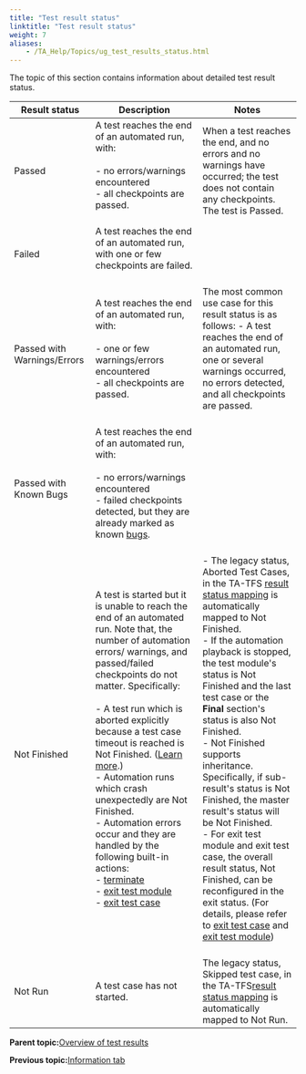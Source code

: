 ```yaml
--- 
title: "Test result status"
linktitle: "Test result status"
weight: 7
aliases: 
    - /TA_Help/Topics/ug_test_results_status.html
---
```


The topic of this section contains information about detailed test result status.

|Result status|Description|Notes|
|-------------|-----------|-----|
|Passed|A test reaches the end of an automated run, with:<br><br>-   no errors/warnings encountered<br>-   all checkpoints are passed.<br><br>|When a test reaches the end, and no errors and no warnings have occurred; the test does not contain any checkpoints. The test is Passed.|<br>
|Failed|A test reaches the end of an automated run, with one or few checkpoints are failed.<br><br>| |<br>
|Passed with Warnings/Errors|A test reaches the end of an automated run, with:<br><br>-   one or few warnings/errors encountered<br>-   all checkpoints are passed.<br><br>|The most common use case for this result status is as follows: -   A test reaches the end of an automated run, one or several warnings occurred, no errors detected, and all checkpoints are passed.<br><br>|<br>
|Passed with Known Bugs|A test reaches the end of an automated run, with:<br><br>-   no errors/warnings encountered<br>-   failed checkpoints detected, but they are already marked as known [bugs](/TA_Help/Topics/Bugs.html).<br><br>| |<br>
|Not Finished|A test is started but it is unable to reach the end of an automated run. Note that, the number of automation errors/ warnings, and passed/failed checkpoints do not matter. Specifically:<br><br>-   A test run which is aborted explicitly because a test case timeout is reached is Not Finished. \([Learn more](/TA_Automation/Topics/aut_stop_tests_after_timeout.html).\)<br>-   Automation runs which crash unexpectedly are Not Finished.<br>-   Automation errors occur and they are handled by the following built-in actions:<br>    -   [terminate](/TA_Automation/Topics/bia_terminate.html)<br>    -   [exit test module](/TA_Automation/Topics/bia_exit_test_module.html)<br>    -   [exit test case](/TA_Automation/Topics/bia_exit_test_case.html)<br><br>|-   The legacy status, Aborted Test Cases, in the TA-TFS [result status mapping](/TA_Help/Topics/ug_MTM_mapping_result_table.html) is automatically mapped to Not Finished.<br>-   If the automation playback is stopped, the test module's status is Not Finished and the last test case or the **Final** section's status is also Not Finished.<br>-   Not Finished supports inheritance. Specifically, if sub-result's status is Not Finished, the master result's status will be Not Finished.<br>-   For exit test module and exit test case, the overall result status, Not Finished, can be reconfigured in the exit status. \(For details, please refer to [exit test case](/TA_Automation/Topics/bia_exit_test_case.html) and [exit test module](/TA_Automation/Topics/bia_exit_test_module.html)\)<br><br>|<br>
|Not Run|A test case has not started.|The legacy status, Skipped test case, in the TA-TFS[result status mapping](/TA_Help/Topics/ug_MTM_mapping_result_table.html) is automatically mapped to Not Run.|

**Parent topic:**[Overview of test results](/TA_Help/Topics/ug_test_results_introduction.html)

**Previous topic:**[Information tab](/TA_Help/Topics/Test_result_information.html)

